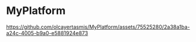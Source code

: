 # MyPlatform
 


https://github.com/olcayertasmis/MyPlatform/assets/75525280/2a38a1ba-a24c-4005-b9a0-e5881924e873

